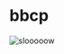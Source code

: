 # bbcp

![slooooow](https://github.com/uschpc/NSF21-528/blob/main/Results-and-Metrics/Pomona/Screen%20Shot%202021-02-04%20at%203.54.50%20PM.png)
